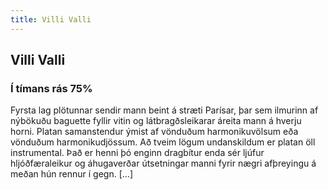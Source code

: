 ```yaml
---
title: Villi Valli
---
```


## Villi Valli

### Í tímans rás 75%

Fyrsta lag plötunnar sendir mann beint á stræti Parísar, þar sem ilmurinn af nýbökuðu baguette fyllir vitin og látbragðsleikarar áreita mann á hverju horni. Platan samanstendur ýmist af vönduðum harmonikuvölsum eða vönduðum harmonikudjössum. Að tveim lögum undanskildum er platan öll instrumental. Það er henni þó enginn dragbítur enda sér ljúfur hljóðfæraleikur og áhugaverðar útsetningar manni fyrir nægri afþreyingu á meðan hún rennur í gegn. [...]
